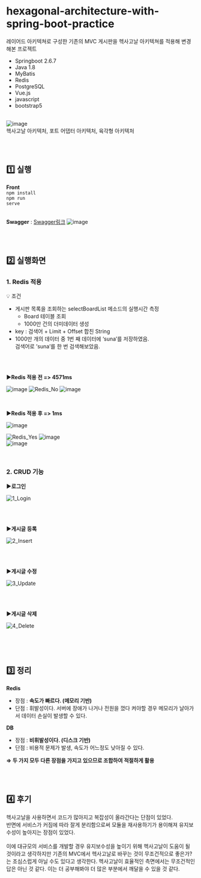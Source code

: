 # hexagonal-architecture-with-spring-boot-practice
레이어드 아키텍쳐로 구성한 기존의 MVC 게시판을 헥사고날 아키텍쳐를 적용해 변경해본 프로젝트
- Springboot 2.6.7
- Java 1.8
- MyBatis
- Redis
- PostgreSQL
- Vue.js
- javascript
- bootstrap5<br><br>

![image](https://github.com/acrnm148/hexagonal-architecture-with-spring-boot-practice/assets/67724306/9c9af569-8cc5-407a-9d4e-33396765b69e)<br>
헥사고날 아키텍처, 포트 어댑터 아키텍처, 육각형 아키텍처

<br><br>

## 1️⃣ 실행
<strong>Front</strong><br>
<code>npm install</code><br>
<code>npm run serve</code>
<br><br>

<strong>Swagger</strong> : [Swagger링크](http://localhost:8080/swagger-ui/index.html)
![image](https://github.com/acrnm148/hexagonal-architecture-with-spring-boot-practice/assets/67724306/51e6d8ed-1f9c-4554-8d81-e584688ae8ec)

<br><br>


## 2️⃣ 실행화면


### 1. Redis 적용

💡 조건<br>
- 게시판 목록을 조회하는 selectBoardList 메소드의 실행시간 측정<br>
    - Board 테이블 조회<br>
    - 1000만 건의 더미데이터 생성<br>
- key : 검색어 + Limit + Offset 합친 String<br>
- 1000만 개의 데이터 중 1번 째 데이터에 ‘suna’를 저장하였음.<br>
검색어로 ’suna’를 한 번 검색해보았음.<br>

<br><br>

<strong>▶Redis 적용 전 => 4571ms</strong>

![image](https://github.com/acrnm148/hexagonal-architecture-with-spring-boot-practice/assets/67724306/909d7882-1f70-4fde-9ea1-e91e04750fd0)
![Redis_No](https://github.com/acrnm148/hexagonal-architecture-with-spring-boot-practice/assets/67724306/47d8b98f-7847-4817-aa81-53a1b6704cb0)
![image](https://github.com/acrnm148/hexagonal-architecture-with-spring-boot-practice/assets/67724306/c9198f43-0a8a-4c62-b76a-f770f4cdebdb)

<br>

<strong>▶Redis 적용 후 => 1ms</strong>

![image](https://github.com/acrnm148/hexagonal-architecture-with-spring-boot-practice/assets/67724306/b2ca818a-b0b6-4ba8-940a-1fcfe4081ffd)

![Redis_Yes](https://github.com/acrnm148/hexagonal-architecture-with-spring-boot-practice/assets/67724306/b19d4c53-73ea-487b-aece-e83f6fd81d9f)
![image](https://github.com/acrnm148/hexagonal-architecture-with-spring-boot-practice/assets/67724306/4ba55748-41cc-4443-a404-ece69415b214)
<br>
![image](https://github.com/acrnm148/hexagonal-architecture-with-spring-boot-practice/assets/67724306/2fd463dc-0056-4b49-8d7f-99c5329d0415)

<br>

### 2. CRUD 기능

<strong>▶로그인</strong><br>

![1_Login](https://github.com/acrnm148/hexagonal-architecture-with-spring-boot-practice/assets/67724306/cb71c528-0327-40cf-b11f-bd502809cff2)

<br><br>

<strong>▶게시글 등록</strong><br>

![2_Insert](https://github.com/acrnm148/hexagonal-architecture-with-spring-boot-practice/assets/67724306/bd6cf7c9-591e-41e2-b79e-78d49d57fe9b)

<br><br>

<strong>▶게시글 수정</strong><br>

![3_Update](https://github.com/acrnm148/hexagonal-architecture-with-spring-boot-practice/assets/67724306/dc264922-8c13-429d-9943-234e4d22a7bb)

<br><br>

<strong>▶게시글 삭제</strong><br>

![4_Delete](https://github.com/acrnm148/hexagonal-architecture-with-spring-boot-practice/assets/67724306/27d74d2e-0d28-4c3a-b90f-07178556e222)


<br><br><br>

## 3️⃣ 정리

**Redis** <br>
- 장점 : **속도가 빠르다. (메모리 기반)**<br>
- 단점 : 휘발성이다. 서버에 장애가 나거나 전원을 껐다 켜야할 경우 메모리가 날아가서 데이터 손실이 발생할 수 있다.<br>

**DB**<br>
- 장점 : **비휘발성이다. (디스크 기반)**<br>
- 단점 : 비용적 문제가 발생, 속도가 어느정도 낮아질 수 있다.<br>

**⇒ 두 가지 모두 다른 장점을 가지고 있으므로 조합하여 적절하게 활용**<br>

<br><br>

## 4️⃣ 후기

헥사고날을 사용하면서 코드가 많아지고 복잡성이 올라간다는 단점이 있었다.<br>
반면에 서비스가 커짐에 따라 잘게 분리함으로써 모듈을 재사용하기가 용이해져 유지보수성이 높아지는 장점이 있었다.<br>
<br>
이에 대규모의 서비스를 개발할 경우 유지보수성을 높이기 위해 헥사고날이 도움이 될 것이라고 생각하지만 기존의 MVC에서 헥사고날로 바꾸는 것이 무조건적으로 좋은가? 는 조심스럽게 아닐 수도 있다고 생각한다. 헥사고날이 효율적인 측면에서는 무조건적인 답은 아닌 것 같다. 이는 더 공부해봐야 더 많은 부분에서 깨달을 수 있을 것 같다.

